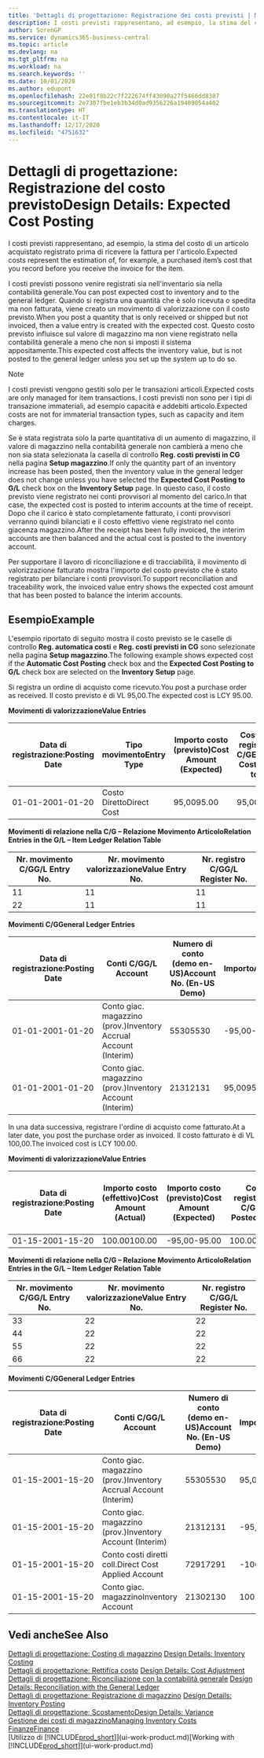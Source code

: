 ```yaml
---
title: 'Dettagli di progettazione: Registrazione dei costi previsti | Microsoft Docs'
description: I costi previsti rappresentano, ad esempio, la stima del costo di un articolo acquistato registrato prima di ricevere la fattura per l'articolo.
author: SorenGP
ms.service: dynamics365-business-central
ms.topic: article
ms.devlang: na
ms.tgt_pltfrm: na
ms.workload: na
ms.search.keywords: ''
ms.date: 10/01/2020
ms.author: edupont
ms.openlocfilehash: 22e01f8b22c7f222674ff43090a27f5466dd8387
ms.sourcegitcommit: 2e7307fbe1eb3b34d0ad9356226a19409054a402
ms.translationtype: HT
ms.contentlocale: it-IT
ms.lasthandoff: 12/17/2020
ms.locfileid: "4751632"
---
```

# <a name="design-details-expected-cost-posting"></a><span data-ttu-id="4686f-103">Dettagli di progettazione: Registrazione del costo previsto</span><span class="sxs-lookup"><span data-stu-id="4686f-103">Design Details: Expected Cost Posting</span></span>
<span data-ttu-id="4686f-104">I costi previsti rappresentano, ad esempio, la stima del costo di un articolo acquistato registrato prima di ricevere la fattura per l'articolo.</span><span class="sxs-lookup"><span data-stu-id="4686f-104">Expected costs represent the estimation of, for example, a purchased item’s cost that you record before you receive the invoice for the item.</span></span>  

 <span data-ttu-id="4686f-105">I costi previsti possono venire registrati sia nell'inventario sia nella contabilità generale.</span><span class="sxs-lookup"><span data-stu-id="4686f-105">You can post expected cost to inventory and to the general ledger.</span></span> <span data-ttu-id="4686f-106">Quando si registra una quantità che è solo ricevuta o spedita ma non fatturata, viene creato un movimento di valorizzazione con il costo previsto.</span><span class="sxs-lookup"><span data-stu-id="4686f-106">When you post a quantity that is only received or shipped but not invoiced, then a value entry is created with the expected cost.</span></span> <span data-ttu-id="4686f-107">Questo costo previsto influisce sul valore di magazzino ma non viene registrato nella contabilità generale a meno che non si imposti il sistema appositamente.</span><span class="sxs-lookup"><span data-stu-id="4686f-107">This expected cost affects the inventory value, but is not posted to the general ledger unless you set up the system up to do so.</span></span>  

> [!NOTE]  
>  <span data-ttu-id="4686f-108">I costi previsti vengono gestiti solo per le transazioni articoli.</span><span class="sxs-lookup"><span data-stu-id="4686f-108">Expected costs are only managed for item transactions.</span></span> <span data-ttu-id="4686f-109">I costi previsti non sono per i tipi di transazione immateriali, ad esempio capacità e addebiti articolo.</span><span class="sxs-lookup"><span data-stu-id="4686f-109">Expected costs are not for immaterial transaction types, such as capacity and item charges.</span></span>  

 <span data-ttu-id="4686f-110">Se è stata registrata solo la parte quantitativa di un aumento di magazzino, il valore di magazzino nella contabilità generale non cambierà a meno che non sia stata selezionata la casella di controllo **Reg. costi previsti in CG** nella pagina **Setup magazzino**.</span><span class="sxs-lookup"><span data-stu-id="4686f-110">If only the quantity part of an inventory increase has been posted, then the inventory value in the general ledger does not change unless you have selected the **Expected Cost Posting to G/L** check box on the **Inventory Setup** page.</span></span> <span data-ttu-id="4686f-111">In questo caso, il costo previsto viene registrato nei conti provvisori al momento del carico.</span><span class="sxs-lookup"><span data-stu-id="4686f-111">In that case, the expected cost is posted to interim accounts at the time of receipt.</span></span> <span data-ttu-id="4686f-112">Dopo che il carico è stato completamente fatturato, i conti provvisori verranno quindi bilanciati e il costo effettivo viene registrato nel conto giacenza magazzino.</span><span class="sxs-lookup"><span data-stu-id="4686f-112">After the receipt has been fully invoiced, the interim accounts are then balanced and the actual cost is posted to the inventory account.</span></span>  

 <span data-ttu-id="4686f-113">Per supportare il lavoro di riconciliazione e di tracciabilità, il movimento di valorizzazione fatturato mostra l'importo del costo previsto che è stato registrato per bilanciare i conti provvisori.</span><span class="sxs-lookup"><span data-stu-id="4686f-113">To support reconciliation and traceability work, the invoiced value entry shows the expected cost amount that has been posted to balance the interim accounts.</span></span>  

## <a name="example"></a><span data-ttu-id="4686f-114">Esempio</span><span class="sxs-lookup"><span data-stu-id="4686f-114">Example</span></span>  
 <span data-ttu-id="4686f-115">L'esempio riportato di seguito mostra il costo previsto se le caselle di controllo **Reg. automatica costi** e **Reg. costi previsti in CG** sono selezionate nella pagina **Setup magazzino**.</span><span class="sxs-lookup"><span data-stu-id="4686f-115">The following example shows expected cost if the **Automatic Cost Posting** check box and the **Expected Cost Posting to G/L** check box are selected on the **Inventory Setup** page.</span></span>  

 <span data-ttu-id="4686f-116">Si registra un ordine di acquisto come ricevuto.</span><span class="sxs-lookup"><span data-stu-id="4686f-116">You post a purchase order as received.</span></span> <span data-ttu-id="4686f-117">Il costo previsto è di VL 95,00.</span><span class="sxs-lookup"><span data-stu-id="4686f-117">The expected cost is LCY 95.00.</span></span>  

 <span data-ttu-id="4686f-118">**Movimenti di valorizzazione**</span><span class="sxs-lookup"><span data-stu-id="4686f-118">**Value Entries**</span></span>  

|<span data-ttu-id="4686f-119">Data di registrazione:</span><span class="sxs-lookup"><span data-stu-id="4686f-119">Posting Date</span></span>|<span data-ttu-id="4686f-120">Tipo movimento</span><span class="sxs-lookup"><span data-stu-id="4686f-120">Entry Type</span></span>|<span data-ttu-id="4686f-121">Importo costo (previsto)</span><span class="sxs-lookup"><span data-stu-id="4686f-121">Cost Amount (Expected)</span></span>|<span data-ttu-id="4686f-122">Costo prev. registrato in C/G</span><span class="sxs-lookup"><span data-stu-id="4686f-122">Expected Cost Posted to G/L</span></span>|<span data-ttu-id="4686f-123">Costo previsto</span><span class="sxs-lookup"><span data-stu-id="4686f-123">Expected Cost</span></span>|<span data-ttu-id="4686f-124">Nr. movimento cont. articolo</span><span class="sxs-lookup"><span data-stu-id="4686f-124">Item Ledger Entry No.</span></span>|<span data-ttu-id="4686f-125">Nr. movimento</span><span class="sxs-lookup"><span data-stu-id="4686f-125">Entry No.</span></span>|  
|------------------|----------------|------------------------------|----------------------------------|-------------------|---------------------------|---------------|  
|<span data-ttu-id="4686f-126">01-01-20</span><span class="sxs-lookup"><span data-stu-id="4686f-126">01-01-20</span></span>|<span data-ttu-id="4686f-127">Costo Diretto</span><span class="sxs-lookup"><span data-stu-id="4686f-127">Direct Cost</span></span>|<span data-ttu-id="4686f-128">95,00</span><span class="sxs-lookup"><span data-stu-id="4686f-128">95.00</span></span>|<span data-ttu-id="4686f-129">95,00</span><span class="sxs-lookup"><span data-stu-id="4686f-129">95.00</span></span>|<span data-ttu-id="4686f-130">Sì</span><span class="sxs-lookup"><span data-stu-id="4686f-130">Yes</span></span>|<span data-ttu-id="4686f-131">1</span><span class="sxs-lookup"><span data-stu-id="4686f-131">1</span></span>|<span data-ttu-id="4686f-132">1</span><span class="sxs-lookup"><span data-stu-id="4686f-132">1</span></span>|  

 <span data-ttu-id="4686f-133">**Movimenti di relazione nella C/G – Relazione Movimento Articolo**</span><span class="sxs-lookup"><span data-stu-id="4686f-133">**Relation Entries in the G/L – Item Ledger Relation Table**</span></span>  

|<span data-ttu-id="4686f-134">Nr. movimento C/G</span><span class="sxs-lookup"><span data-stu-id="4686f-134">G/L Entry No.</span></span>|<span data-ttu-id="4686f-135">Nr. movimento valorizzazione</span><span class="sxs-lookup"><span data-stu-id="4686f-135">Value Entry No.</span></span>|<span data-ttu-id="4686f-136">Nr. registro C/G</span><span class="sxs-lookup"><span data-stu-id="4686f-136">G/L Register No.</span></span>|  
|--------------------|---------------------|-----------------------|  
|<span data-ttu-id="4686f-137">1</span><span class="sxs-lookup"><span data-stu-id="4686f-137">1</span></span>|<span data-ttu-id="4686f-138">1</span><span class="sxs-lookup"><span data-stu-id="4686f-138">1</span></span>|<span data-ttu-id="4686f-139">1</span><span class="sxs-lookup"><span data-stu-id="4686f-139">1</span></span>|  
|<span data-ttu-id="4686f-140">2</span><span class="sxs-lookup"><span data-stu-id="4686f-140">2</span></span>|<span data-ttu-id="4686f-141">1</span><span class="sxs-lookup"><span data-stu-id="4686f-141">1</span></span>|<span data-ttu-id="4686f-142">1</span><span class="sxs-lookup"><span data-stu-id="4686f-142">1</span></span>|  

 <span data-ttu-id="4686f-143">**Movimenti C/G**</span><span class="sxs-lookup"><span data-stu-id="4686f-143">**General Ledger Entries**</span></span>  

|<span data-ttu-id="4686f-144">Data di registrazione:</span><span class="sxs-lookup"><span data-stu-id="4686f-144">Posting Date</span></span>|<span data-ttu-id="4686f-145">Conti C/G</span><span class="sxs-lookup"><span data-stu-id="4686f-145">G/L Account</span></span>|<span data-ttu-id="4686f-146">Numero di conto (demo en-US)</span><span class="sxs-lookup"><span data-stu-id="4686f-146">Account No. (En-US Demo)</span></span>|<span data-ttu-id="4686f-147">Importo</span><span class="sxs-lookup"><span data-stu-id="4686f-147">Amount</span></span>|<span data-ttu-id="4686f-148">Nr. movimento</span><span class="sxs-lookup"><span data-stu-id="4686f-148">Entry No.</span></span>|  
|------------------|------------------|---------------------------------|------------|---------------|  
|<span data-ttu-id="4686f-149">01-01-20</span><span class="sxs-lookup"><span data-stu-id="4686f-149">01-01-20</span></span>|<span data-ttu-id="4686f-150">Conto giac. magazzino (prov.)</span><span class="sxs-lookup"><span data-stu-id="4686f-150">Inventory Accrual Account (Interim)</span></span>|<span data-ttu-id="4686f-151">5530</span><span class="sxs-lookup"><span data-stu-id="4686f-151">5530</span></span>|<span data-ttu-id="4686f-152">-95,00</span><span class="sxs-lookup"><span data-stu-id="4686f-152">-95.00</span></span>|<span data-ttu-id="4686f-153">2</span><span class="sxs-lookup"><span data-stu-id="4686f-153">2</span></span>|  
|<span data-ttu-id="4686f-154">01-01-20</span><span class="sxs-lookup"><span data-stu-id="4686f-154">01-01-20</span></span>|<span data-ttu-id="4686f-155">Conto giac. magazzino (prov.)</span><span class="sxs-lookup"><span data-stu-id="4686f-155">Inventory Account (Interim)</span></span>|<span data-ttu-id="4686f-156">2131</span><span class="sxs-lookup"><span data-stu-id="4686f-156">2131</span></span>|<span data-ttu-id="4686f-157">95,00</span><span class="sxs-lookup"><span data-stu-id="4686f-157">95.00</span></span>|<span data-ttu-id="4686f-158">1</span><span class="sxs-lookup"><span data-stu-id="4686f-158">1</span></span>|  

 <span data-ttu-id="4686f-159">In una data successiva, registrare l'ordine di acquisto come fatturato.</span><span class="sxs-lookup"><span data-stu-id="4686f-159">At a later date, you post the purchase order as invoiced.</span></span> <span data-ttu-id="4686f-160">Il costo fatturato è di VL 100,00.</span><span class="sxs-lookup"><span data-stu-id="4686f-160">The invoiced cost is LCY 100.00.</span></span>  

 <span data-ttu-id="4686f-161">**Movimenti di valorizzazione**</span><span class="sxs-lookup"><span data-stu-id="4686f-161">**Value Entries**</span></span>  

|<span data-ttu-id="4686f-162">Data di registrazione:</span><span class="sxs-lookup"><span data-stu-id="4686f-162">Posting Date</span></span>|<span data-ttu-id="4686f-163">Importo costo (effettivo)</span><span class="sxs-lookup"><span data-stu-id="4686f-163">Cost Amount (Actual)</span></span>|<span data-ttu-id="4686f-164">Importo costo (previsto)</span><span class="sxs-lookup"><span data-stu-id="4686f-164">Cost Amount (Expected)</span></span>|<span data-ttu-id="4686f-165">Costo registrato in C/G</span><span class="sxs-lookup"><span data-stu-id="4686f-165">Cost Posted to G/L</span></span>|<span data-ttu-id="4686f-166">Costo previsto</span><span class="sxs-lookup"><span data-stu-id="4686f-166">Expected Cost</span></span>|<span data-ttu-id="4686f-167">Nr. movimento cont. articolo</span><span class="sxs-lookup"><span data-stu-id="4686f-167">Item Ledger Entry No.</span></span>|<span data-ttu-id="4686f-168">Nr. movimento</span><span class="sxs-lookup"><span data-stu-id="4686f-168">Entry No.</span></span>|  
|------------------|----------------------------|------------------------------|-------------------------|-------------------|---------------------------|---------------|  
|<span data-ttu-id="4686f-169">01-15-20</span><span class="sxs-lookup"><span data-stu-id="4686f-169">01-15-20</span></span>|<span data-ttu-id="4686f-170">100.00</span><span class="sxs-lookup"><span data-stu-id="4686f-170">100.00</span></span>|<span data-ttu-id="4686f-171">-95,00</span><span class="sxs-lookup"><span data-stu-id="4686f-171">-95.00</span></span>|<span data-ttu-id="4686f-172">100.00</span><span class="sxs-lookup"><span data-stu-id="4686f-172">100.00</span></span>|<span data-ttu-id="4686f-173">No</span><span class="sxs-lookup"><span data-stu-id="4686f-173">No</span></span>|<span data-ttu-id="4686f-174">1</span><span class="sxs-lookup"><span data-stu-id="4686f-174">1</span></span>|<span data-ttu-id="4686f-175">2</span><span class="sxs-lookup"><span data-stu-id="4686f-175">2</span></span>|  

 <span data-ttu-id="4686f-176">**Movimenti di relazione nella C/G – Relazione Movimento Articolo**</span><span class="sxs-lookup"><span data-stu-id="4686f-176">**Relation Entries in the G/L – Item Ledger Relation Table**</span></span>  

|<span data-ttu-id="4686f-177">Nr. movimento C/G</span><span class="sxs-lookup"><span data-stu-id="4686f-177">G/L Entry No.</span></span>|<span data-ttu-id="4686f-178">Nr. movimento valorizzazione</span><span class="sxs-lookup"><span data-stu-id="4686f-178">Value Entry No.</span></span>|<span data-ttu-id="4686f-179">Nr. registro C/G</span><span class="sxs-lookup"><span data-stu-id="4686f-179">G/L Register No.</span></span>|  
|--------------------|---------------------|-----------------------|  
|<span data-ttu-id="4686f-180">3</span><span class="sxs-lookup"><span data-stu-id="4686f-180">3</span></span>|<span data-ttu-id="4686f-181">2</span><span class="sxs-lookup"><span data-stu-id="4686f-181">2</span></span>|<span data-ttu-id="4686f-182">2</span><span class="sxs-lookup"><span data-stu-id="4686f-182">2</span></span>|  
|<span data-ttu-id="4686f-183">4</span><span class="sxs-lookup"><span data-stu-id="4686f-183">4</span></span>|<span data-ttu-id="4686f-184">2</span><span class="sxs-lookup"><span data-stu-id="4686f-184">2</span></span>|<span data-ttu-id="4686f-185">2</span><span class="sxs-lookup"><span data-stu-id="4686f-185">2</span></span>|  
|<span data-ttu-id="4686f-186">5</span><span class="sxs-lookup"><span data-stu-id="4686f-186">5</span></span>|<span data-ttu-id="4686f-187">2</span><span class="sxs-lookup"><span data-stu-id="4686f-187">2</span></span>|<span data-ttu-id="4686f-188">2</span><span class="sxs-lookup"><span data-stu-id="4686f-188">2</span></span>|  
|<span data-ttu-id="4686f-189">6</span><span class="sxs-lookup"><span data-stu-id="4686f-189">6</span></span>|<span data-ttu-id="4686f-190">2</span><span class="sxs-lookup"><span data-stu-id="4686f-190">2</span></span>|<span data-ttu-id="4686f-191">2</span><span class="sxs-lookup"><span data-stu-id="4686f-191">2</span></span>|  

 <span data-ttu-id="4686f-192">**Movimenti C/G**</span><span class="sxs-lookup"><span data-stu-id="4686f-192">**General Ledger Entries**</span></span>  

|<span data-ttu-id="4686f-193">Data di registrazione:</span><span class="sxs-lookup"><span data-stu-id="4686f-193">Posting Date</span></span>|<span data-ttu-id="4686f-194">Conti C/G</span><span class="sxs-lookup"><span data-stu-id="4686f-194">G/L Account</span></span>|<span data-ttu-id="4686f-195">Numero di conto (demo en-US)</span><span class="sxs-lookup"><span data-stu-id="4686f-195">Account No. (En-US Demo)</span></span>|<span data-ttu-id="4686f-196">Importo</span><span class="sxs-lookup"><span data-stu-id="4686f-196">Amount</span></span>|<span data-ttu-id="4686f-197">Nr. movimento</span><span class="sxs-lookup"><span data-stu-id="4686f-197">Entry No.</span></span>|  
|------------------|------------------|---------------------------------|------------|---------------|  
|<span data-ttu-id="4686f-198">01-15-20</span><span class="sxs-lookup"><span data-stu-id="4686f-198">01-15-20</span></span>|<span data-ttu-id="4686f-199">Conto giac. magazzino (prov.)</span><span class="sxs-lookup"><span data-stu-id="4686f-199">Inventory Accrual Account (Interim)</span></span>|<span data-ttu-id="4686f-200">5530</span><span class="sxs-lookup"><span data-stu-id="4686f-200">5530</span></span>|<span data-ttu-id="4686f-201">95,00</span><span class="sxs-lookup"><span data-stu-id="4686f-201">95.00</span></span>|<span data-ttu-id="4686f-202">4</span><span class="sxs-lookup"><span data-stu-id="4686f-202">4</span></span>|  
|<span data-ttu-id="4686f-203">01-15-20</span><span class="sxs-lookup"><span data-stu-id="4686f-203">01-15-20</span></span>|<span data-ttu-id="4686f-204">Conto giac. magazzino (prov.)</span><span class="sxs-lookup"><span data-stu-id="4686f-204">Inventory Account (Interim)</span></span>|<span data-ttu-id="4686f-205">2131</span><span class="sxs-lookup"><span data-stu-id="4686f-205">2131</span></span>|<span data-ttu-id="4686f-206">-95,00</span><span class="sxs-lookup"><span data-stu-id="4686f-206">-95.00</span></span>|<span data-ttu-id="4686f-207">3</span><span class="sxs-lookup"><span data-stu-id="4686f-207">3</span></span>|  
|<span data-ttu-id="4686f-208">01-15-20</span><span class="sxs-lookup"><span data-stu-id="4686f-208">01-15-20</span></span>|<span data-ttu-id="4686f-209">Conto costi diretti coll.</span><span class="sxs-lookup"><span data-stu-id="4686f-209">Direct Cost Applied Account</span></span>|<span data-ttu-id="4686f-210">7291</span><span class="sxs-lookup"><span data-stu-id="4686f-210">7291</span></span>|<span data-ttu-id="4686f-211">-100</span><span class="sxs-lookup"><span data-stu-id="4686f-211">-100</span></span>|<span data-ttu-id="4686f-212">6</span><span class="sxs-lookup"><span data-stu-id="4686f-212">6</span></span>|  
|<span data-ttu-id="4686f-213">01-15-20</span><span class="sxs-lookup"><span data-stu-id="4686f-213">01-15-20</span></span>|<span data-ttu-id="4686f-214">Conto giac. magazzino</span><span class="sxs-lookup"><span data-stu-id="4686f-214">Inventory Account</span></span>|<span data-ttu-id="4686f-215">2130</span><span class="sxs-lookup"><span data-stu-id="4686f-215">2130</span></span>|<span data-ttu-id="4686f-216">100</span><span class="sxs-lookup"><span data-stu-id="4686f-216">100</span></span>|<span data-ttu-id="4686f-217">5</span><span class="sxs-lookup"><span data-stu-id="4686f-217">5</span></span>|  

## <a name="see-also"></a><span data-ttu-id="4686f-218">Vedi anche</span><span class="sxs-lookup"><span data-stu-id="4686f-218">See Also</span></span>
 <span data-ttu-id="4686f-219">[Dettagli di progettazione: Costing di magazzino](design-details-inventory-costing.md) </span><span class="sxs-lookup"><span data-stu-id="4686f-219">[Design Details: Inventory Costing](design-details-inventory-costing.md) </span></span>  
 <span data-ttu-id="4686f-220">[Dettagli di progettazione: Rettifica costo](design-details-cost-adjustment.md) </span><span class="sxs-lookup"><span data-stu-id="4686f-220">[Design Details: Cost Adjustment](design-details-cost-adjustment.md) </span></span>  
 <span data-ttu-id="4686f-221">[Dettagli di progettazione: Riconciliazione con la contabilità generale](design-details-reconciliation-with-the-general-ledger.md) </span><span class="sxs-lookup"><span data-stu-id="4686f-221">[Design Details: Reconciliation with the General Ledger](design-details-reconciliation-with-the-general-ledger.md) </span></span>  
 <span data-ttu-id="4686f-222">[Dettagli di progettazione: Registrazione di magazzino](design-details-inventory-posting.md) </span><span class="sxs-lookup"><span data-stu-id="4686f-222">[Design Details: Inventory Posting](design-details-inventory-posting.md) </span></span>  
 [<span data-ttu-id="4686f-223">Dettagli di progettazione: Scostamento</span><span class="sxs-lookup"><span data-stu-id="4686f-223">Design Details: Variance</span></span>](design-details-variance.md)  
 [<span data-ttu-id="4686f-224">Gestione dei costi di magazzino</span><span class="sxs-lookup"><span data-stu-id="4686f-224">Managing Inventory Costs</span></span>](finance-manage-inventory-costs.md)  
 [<span data-ttu-id="4686f-225">Finanze</span><span class="sxs-lookup"><span data-stu-id="4686f-225">Finance</span></span>](finance.md)  
 <span data-ttu-id="4686f-226">[Utilizzo di [!INCLUDE[prod_short](includes/prod_short.md)]](ui-work-product.md)</span><span class="sxs-lookup"><span data-stu-id="4686f-226">[Working with [!INCLUDE[prod_short](includes/prod_short.md)]](ui-work-product.md)</span></span>
